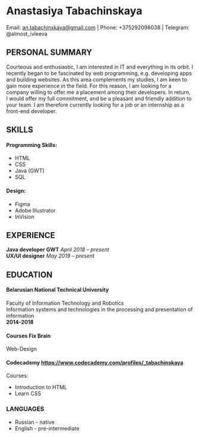 # **Anastasiya Tabachinskaya**

Email: <an.tabachinskaya@gmail.com> | Phone: +375292098038 | Telegram: @almost_ivleeva

## PERSONAL SUMMARY
Courteous and enthusiastic, I am interested in IT and everything in its orbit. I recently began to be fascinated by web programming, e.g. developing apps and building websites. 
As this area complements my studies, I am keen to gain more experience in the field. For this reason, I am looking for a company willing to offer me a placement among their developers. In return, I would offer my full commitment, and be a pleasant and friendly addition to your team.
I am therefore currently looking for a job or an internship as a front-end developer.
## SKILLS
#### Programming Skills:
* HTML
* CSS
* Java (GWT)
* SQL
#### Design:
* Figma
* Adobe Illustrator
* InVision
## EXPERIENCE
**Java developer GWT**
*April 2018 – present* </br>
**UX/UI designer**
*May 2019 – present*
## EDUCATION
#### Belarusian National Technical University
Faculty of Information Technology and Robotics </br>
Information systems and technologies in the processing and presentation of information </br>
**2014-2018**
#### Сourses Fix Brain
Web-Design </br>
#### Codecademy <https://www.codecademy.com/profiles/_tabachinskaya>
Сourses:
* Introduction to HTML
* Learn CSS

### LANGUAGES
* Russian - native
* English - pre-intermediate

